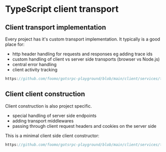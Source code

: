 # TypeScript client transport

## Client transport implementation

Every project has it's custom transport implementation. It typically is a good place for:

- http header handling for requests and responses eg adding trace ids
- custom handling of client vs server side transports (browser vs Node.js)
- central error handling
- client activity tracking

```typescript reference title="example transport"
https://github.com/foomo/gotsrpc-playground/blob/main/client/services/transport.ts#L1-L17
```

## Client client construction

Client construction is also project specific.

- special handling of server side endpoints
- adding transport middlewares
- passing through client request headers and cookies on the server side

This is a minimal client side client constructor:

```typescript reference title="example client construction"
https://github.com/foomo/gotsrpc-playground/blob/main/client/services/transport.ts#L18-L29
```

